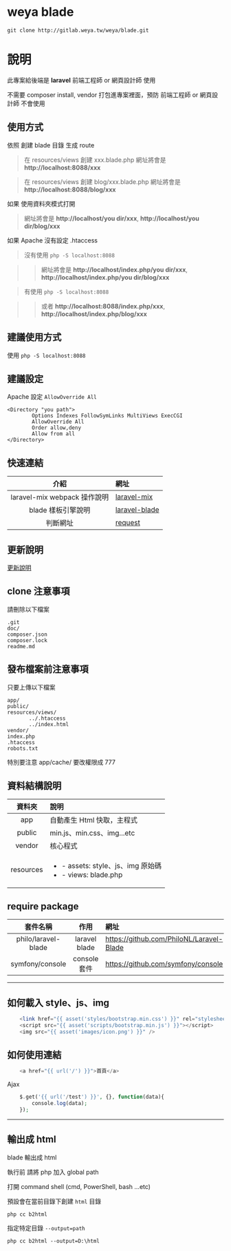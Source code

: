 # weya blade #

    git clone http://gitlab.weya.tw/weya/blade.git
    
# 說明

此專案給後端是 **laravel** 前端工程師 or 網頁設計師 使用

不需要 composer install, vendor 打包進專案裡面，預防 前端工程師 or 網頁設計師 不會使用

## 使用方式

依照 創建 blade 目錄 生成 route

> 在 resources/views 創建 xxx.blade.php 網址將會是 **http://localhost:8088/xxx**

> 在 resources/views 創建 blog/xxx.blade.php 網址將會是 **http://localhost:8088/blog/xxx**

如果 使用資料夾模式打開

> 網址將會是 **http://localhost/you dir/xxx**, **http://localhost/you dir/blog/xxx**

如果 Apache 沒有設定 .htaccess

> 沒有使用 `php -S localhost:8088`

>> 網址將會是 **http://localhost/index.php/you dir/xxx**, **http://localhost/index.php/you dir/blog/xxx**

> 有使用 `php -S localhost:8088`

>> 或者 **http://localhost:8088/index.php/xxx**, **http://localhost/index.php/blog/xxx**

## 建議使用方式

使用 `php -S localhost:8088`

## 建議設定

Apache 設定 `AllowOverride All`

```
<Directory "you path">
        Options Indexes FollowSymLinks MultiViews ExecCGI
        AllowOverride All
        Order allow,deny
        Allow from all
</Directory>
```

## 快速連結 ##

|介紹|網址|
|:---:|:---|
|laravel-mix webpack 操作說明|[laravel-mix](./framework/blade/src/master/doc/mix.md)|
|blade 樣板引擎說明|[laravel-blade](./framework/blade/src/master/doc/blade.md)|
|判斷網址|[request](./framework/blade/src/master/doc/request.md)|

## 更新說明 ##

[更新說明](./framework/blade/src/master/doc/changelog.md)

## clone 注意事項

請刪除以下檔案

    .git
    doc/
    composer.json
    composer.lock
    readme.md

## 發布檔案前注意事項

只要上傳以下檔案

    app/
    public/
    resources/views/
           ../.htaccess
           ../index.html
    vendor/
    index.php
    .htaccess
    robots.txt

特別要注意 app/cache/ 要改權限成 777

## 資料結構說明 ##

|資料夾|說明|
|:---:|:---|
|app|自動產生 Html 快取，主程式|
|public|min.js、min.css、img...etc|
|vendor|核心程式|
|resources|<ul><li>- assets: style、js、img 原始碼</li><li>- views: blade.php</li></ul>|


## require package ##

|套件名稱|作用|網址|
|:---:|:---:|:---|
|philo/laravel-blade|laravel blade|https://github.com/PhiloNL/Laravel-Blade|
|symfony/console|console 套件|https://github.com/symfony/console|


----

## 如何載入 style、js、img ##
```php
    <link href="{{ asset('styles/bootstrap.min.css') }}" rel="stylesheet">
    <script src="{{ asset('scripts/bootstrap.min.js') }}"></script>
    <img src="{{ asset('images/icon.png') }}" />
```

## 如何使用連結 ##
```php
    <a href="{{ url('/') }}">首頁</a>
```

Ajax

```php
    $.get('{{ url('/test') }}', {}, function(data){
        console.log(data);
    });
```

----

## 輸出成 html ##

blade 輸出成 html

執行前 請將 php 加入 global path

打開 command shell (cmd, PowerShell, bash ...etc)

預設會在當前目錄下創建 `html` 目錄


```
php cc b2html
```

指定特定目錄 `--output=path`


```
php cc b2html --output=D:\html
```